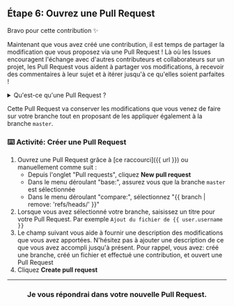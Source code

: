 ## Étape 6: Ouvrez une Pull Request

Bravo pour cette contribution :sparkles:

Maintenant que vous avez créé une contribution, il est temps de partager la modification que vous proposez via une Pull Request ! Là où les Issues encouragent l'échange avec d'autres contributeurs et collaborateurs sur un projet, les Pull Request vous aident à partager vos modifications, à recevoir des commentaires à leur sujet et à itérer jusqu'à ce qu'elles soient parfaites !

<details><summary>Qu'est-ce qu'une Pull Request ?</summary>

## Pull requests

Revenons au workflow de GitHub. Vous avez créé une branche, ajouté un fichier et validé le fichier dans votre branche. Il est maintenant temps de collaborer sur votre dossier avec d'autres étudiants qui suivent ce cours. Cette collaboration se produit dans une Pull Request. Visionnez cette vidéo pour en savoir plus :

:tv: [Video: Introduction aux Pull Requests](https://youtu.be/kJr-PIfLDl4)
<hr>
</details>

Cette Pull Request va conserver les modifications que vous venez de faire sur votre branche tout en proposant de les appliquer également à la branche `master`.

### :keyboard: Activité: Créer une Pull Request

1. Ouvrez une Pull Request grâce à [ce raccourci]({{ url }}) ou manuellement comme suit :
    - Depuis l'onglet "Pull requests", cliquez **New pull request**
    - Dans le menu déroulant "base:", assurez vous que la branche `master` est sélectionnée
    - Dans le menu déroulant "compare:", sélectionnez "{{ branch | remove: 'refs/heads/' }}"
1. Lorsque vous avez sélectionné votre branche, saisissez un titre pour votre Pull Request. Par exemple `Ajout du fichier de {{ user.username }}`
1. Le champ suivant vous aide à fournir une description des modifications que vous avez apportées. N'hésitez pas à ajouter une description de ce que vous avez accompli jusqu'à présent. Pour rappel, vous avez: créé une branche, créé un fichier et effectué une contribution, et ouvert une Pull Request
1. Cliquez **Create pull request**

<hr>
<h3 align="center">Je vous répondrai dans votre nouvelle Pull Request.</h3>
